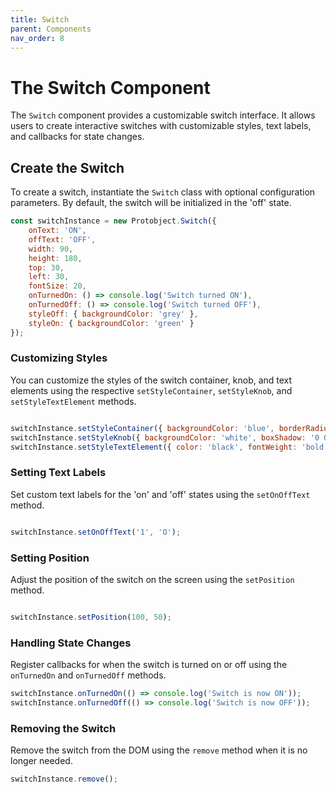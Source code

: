 ```yaml
---
title: Switch
parent: Components
nav_order: 8
---
```


# The Switch Component

The `Switch` component provides a customizable switch interface. It allows users to create interactive switches with customizable styles, text labels, and callbacks for state changes.


## Create the Switch
To create a switch, instantiate the `Switch` class with optional configuration parameters. By default, the switch will be initialized in the 'off' state.

```javascript
const switchInstance = new Protobject.Switch({
    onText: 'ON', 
    offText: 'OFF', 
    width: 90, 
    height: 180,
    top: 30,
    left: 30,
    fontSize: 20,
    onTurnedOn: () => console.log('Switch turned ON'),
    onTurnedOff: () => console.log('Switch turned OFF'),
    styleOff: { backgroundColor: 'grey' },
    styleOn: { backgroundColor: 'green' }
});
```

### Customizing Styles
You can customize the styles of the switch container, knob, and text elements using the respective `setStyleContainer`, `setStyleKnob`, and `setStyleTextElement` methods.

```javascript

switchInstance.setStyleContainer({ backgroundColor: 'blue', borderRadius: '15px' });
switchInstance.setStyleKnob({ backgroundColor: 'white', boxShadow: '0 0 5px rgba(0,0,0,0.3)' });
switchInstance.setStyleTextElement({ color: 'black', fontWeight: 'bold' });
```

### Setting Text Labels
Set custom text labels for the 'on' and 'off' states using the `setOnOffText` method.

```javascript

switchInstance.setOnOffText('1', 'O');
```

### Setting Position
Adjust the position of the switch on the screen using the `setPosition` method.

```javascript

switchInstance.setPosition(100, 50);
```

### Handling State Changes
Register callbacks for when the switch is turned on or off using the `onTurnedOn` and `onTurnedOff` methods.

```javascript
switchInstance.onTurnedOn(() => console.log('Switch is now ON'));
switchInstance.onTurnedOff(() => console.log('Switch is now OFF'));
```

### Removing the Switch
Remove the switch from the DOM using the `remove` method when it is no longer needed.

```javascript
switchInstance.remove();
```


